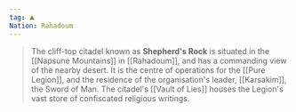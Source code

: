 ```yaml
---
tag: ⛰️️
Nation: Rahadoum
---
```

> The cliff-top citadel known as **Shepherd's Rock** is situated in the [[Napsune Mountains]] in [[Rahadoum]], and has a commanding view of the nearby desert. It is the centre of operations for the [[Pure Legion]], and the residence of the organisation's leader, [[Karsakim]], the Sword of Man.
> The citadel's [[Vault of Lies]] houses the Legion's vast store of confiscated religious writings.








